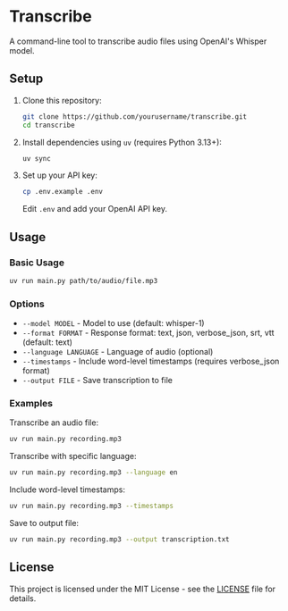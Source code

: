 # Transcribe

A command-line tool to transcribe audio files using OpenAI's Whisper model.

## Setup

1. Clone this repository:
   ```bash
   git clone https://github.com/yourusername/transcribe.git
   cd transcribe
   ```

2. Install dependencies using `uv` (requires Python 3.13+):
   ```bash
   uv sync
   ```

3. Set up your API key:
   ```bash
   cp .env.example .env
   ```
   Edit `.env` and add your OpenAI API key.

## Usage

### Basic Usage

```bash
uv run main.py path/to/audio/file.mp3
```

### Options

- `--model MODEL` - Model to use (default: whisper-1)
- `--format FORMAT` - Response format: text, json, verbose_json, srt, vtt (default: text)
- `--language LANGUAGE` - Language of audio (optional)
- `--timestamps` - Include word-level timestamps (requires verbose_json format)
- `--output FILE` - Save transcription to file

### Examples

Transcribe an audio file:
```bash
uv run main.py recording.mp3
```

Transcribe with specific language:
```bash
uv run main.py recording.mp3 --language en
```

Include word-level timestamps:
```bash
uv run main.py recording.mp3 --timestamps
```

Save to output file:
```bash
uv run main.py recording.mp3 --output transcription.txt
```

## License

This project is licensed under the MIT License - see the [LICENSE](LICENSE) file for details.
